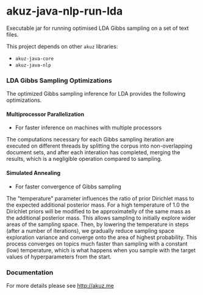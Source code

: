 akuz-java-nlp-run-lda
=====================

Executable jar for running optimised LDA Gibbs sampling on a set of text files.

This project depends on other `akuz` libraries:

  * `akuz-java-core`
  * `akuz-java-nlp`

### LDA Gibbs Sampling Optimizations

The optimized Gibbs sampling inference for LDA
provides the following optimizations.

#### Multiprocessor Parallelization 

* For faster inference on machines with multiple processors

The computations necessary for each Gibbs sampling
iteration are executed on different threads by splitting
the corpus into non-overlapping document sets, and after
each interation has completed, merging the results, which
is a negligible operation compared to sampling.

#### Simulated Annealing 

* For faster convergence of Gibbs sampling

The "temperature" parameter influences the ratio of prior
Dirichlet mass to the expected additional posterior mass. For a high 
temperature of 1.0 the Dirichlet priors will be modified 
to be approximatelly of the same mass as the additional
posterior mass. This allows sampling to initially explore
wider areas of the sampling space. Then, by lowering the 
temperature in steps (after a number of iterations), we 
gradually reduce sampling space exploration variance
and converge onto the area of highest probability.
This process converges on topics much faster than
sampling with a constant (low) temperature, which
is what happens when you sample with the target
values of hyperparameters from the start.

### Documentation

For more details please see <http://akuz.me>
